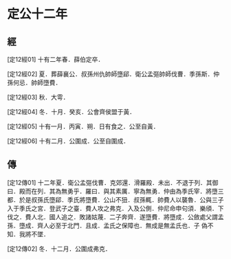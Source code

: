 # 定公十二年

## 經 <a name="11Ding12Jing"></a>

<a name="11Ding12Jing01">[定12經01]</a> 十有二年春．薛伯定卒．

<a name="11Ding12Jing02">[定12經02]</a> 夏．葬薛襄公．叔孫州仇帥師墮郈．衛公孟彄帥師伐曹．季孫斯．仲孫何忌．帥師墮費．

<a name="11Ding12Jing03">[定12經03]</a> 秋．大雩．

<a name="11Ding12Jing04">[定12經04]</a> 冬．十月．癸亥．公會齊侯盟于黃．

<a name="11Ding12Jing05">[定12經05]</a> 十有一月．丙寅．朔．日有食之．公至自黃．

<a name="11Ding12Jing06">[定12經06]</a> 十有二月．公圍成．公至自圍成．

## 傳 <a name="11Ding12Zhuan"></a>

<a name="11Ding12Zhuan01">[定12傳01]</a> 十二年夏．衛公孟彄伐曹．克郊還．滑羅殿．未出．不退于列．其御曰．殿而在列．其為無勇乎．羅曰．與其素厲．寧為無勇．仲由為季氏宰．將墮三都．於是叔孫氏墮郈．季氏將墮費．公山不狃．叔孫輒．帥費人以襲魯．公與三子入于季氏之宮．登武子之臺．費人攻之弗克．入及公側．仲尼命申句須．樂頎．下伐之．費人北．國人追之．敗諸姑蔑．二子奔齊．遂墮費．將墮成．公斂處父謂孟孫．墮成．齊人必至于北門．且成．孟氏之保障也．無成是無孟氏也．子 偽不知．我將不墜．

<a name="11Ding12Zhuan02">[定12傳02]</a> 冬．十二月．公圍成弗克．

